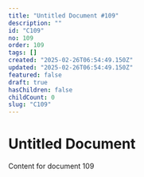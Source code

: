 ```yaml
---
title: "Untitled Document #109"
description: ""
id: "C109"
no: 109
order: 109
tags: []
created: "2025-02-26T06:54:49.150Z"
updated: "2025-02-26T06:54:49.150Z"
featured: false
draft: true
hasChildren: false
childCount: 0
slug: "C109"
---
```


# Untitled Document

Content for document 109

